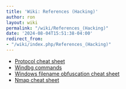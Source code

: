 ```yaml
---
title: 'Wiki: References (Hacking)'
author: ron
layout: wiki
permalink: "/wiki/References_(Hacking)"
date: '2024-08-04T15:51:38-04:00'
redirect_from:
- "/wiki/index.php/References_(Hacking)"
---
```


-   [Protocol cheat sheet](http://www.sans.org/resources/tcpip.pdf?ref=3871)
-   [Windbg commands](http://windbg.info/doc/1-common-cmds.html)
-   [Windows filename obfuscation cheat sheet](http://pauldotcom.com/WindowsFileObfuscation%20Techniques.pdf)
-   [Nmap cheat sheet](http://sbdtools.googlecode.com/files/Nmap5%20cheatsheet%20eng%20v1.pdf)
